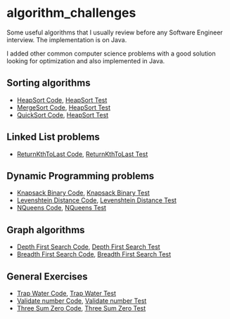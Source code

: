 # algorithm_challenges
Some useful algorithms that I usually review before any Software Engineer interview.
The implementation is on Java. 

I added other common computer science problems with a good solution looking for optimization and also implemented in Java.

## Sorting algorithms
* [HeapSort Code](src/main/java/algorithm/sorting/HeapSort.java), [HeapSort Test](src/test/java/algorithm/sorting/HeapSortTest.java)
* [MergeSort Code](src/main/java/algorithm/sorting/MergeSort.java), [HeapSort Test](src/test/java/algorithm/sorting/MergeSortTest.java)
* [QuickSort Code](src/main/java/algorithm/sorting/QuickSort.java), [HeapSort Test](src/test/java/algorithm/sorting/QuickSortTest.java)

## Linked List problems
* [ReturnKthToLast Code](src/main/java/algorithm/linkedList/ReturnKthToLast.java), [ReturnKthToLast Test](src/test/java/algorithm/linkedList/ReturnKthToLastTest.java)


## Dynamic Programming problems
* [Knapsack Binary Code](src/main/java/algorithm/dynamicProgramming/KnapsackBinary.java), [Knapsack Binary Test](src/test/java/algorithm/dynamicProgramming/KnapsackBinaryTest.java)
* [Levenshtein Distance Code](src/main/java/algorithm/dynamicProgramming/LevenshteinDistance.java), [Levenshtein Distance Test](src/test/java/algorithm/dynamicProgramming/LevenshteinDistanceTest.java)
* [NQueens Code](src/main/java/algorithm/dynamicProgramming/NQueens.java), [NQueens Test](src/test/java/algorithm/dynamicProgramming/NQueensTest.java)

## Graph algorithms
* [Depth First Search Code](src/main/java/algorithm/graph/DFSAlgorithm.java), [Depth First Search Test](src/test/java/algorithm/graph/DFSAlgorithmTest.java)
* [Breadth First Search Code](src/main/java/algorithm/graph/BFSAlgorithm.java), [Breadth First Search Test](src/test/java/algorithm/graph/BFSAlgorithmTest.java)

## General Exercises
* [Trap Water Code](src/main/java/algorithm/exercises/TrapWater.java), [Trap Water Test](src/test/java/algorithm/exercises/TrapWaterTest.java)
* [Validate number Code](src/main/java/algorithm/exercises/ValidateNumber.java), [Validate number Test](src/test/java/algorithm/exercises/ValidateNumberTest.java)
* [Three Sum Zero Code](src/main/java/algorithm/exercises/ThreeSumZero.java), [Three Sum Zero Test](src/test/java/algorithm/exercises/ThreeSumZeroTest.java)


